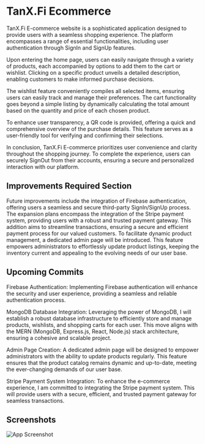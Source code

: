 
# TanX.Fi Ecommerce
TanX.Fi E-commerce website is a sophisticated application designed to provide users with a seamless shopping experience. The platform encompasses a range of essential functionalities, including user authentication through SignIn and SignUp features.

Upon entering the home page, users can easily navigate through a variety of products, each accompanied by options to add them to the cart or wishlist. Clicking on a specific product unveils a detailed description, enabling customers to make informed purchase decisions.

The wishlist feature conveniently compiles all selected items, ensuring users can easily track and manage their preferences. The cart functionality goes beyond a simple listing by dynamically calculating the total amount based on the quantity and price of each chosen product.

To enhance user transparency, a QR code is provided, offering a quick and comprehensive overview of the purchase details. This feature serves as a user-friendly tool for verifying and confirming their selections.

In conclusion, TanX.Fi E-commerce prioritizes user convenience and clarity throughout the shopping journey. To complete the experience, users can securely SignOut from their accounts, ensuring a secure and personalized interaction with our platform.



## Improvements Required Section
Future improvements include the integration of Firebase authentication, offering users a seamless and secure third-party SignIn/SignUp process.
The expansion plans encompass the integration of the Stripe payment system, providing users with a robust and trusted payment gateway. This addition aims to streamline transactions, ensuring a secure and efficient payment process for our valued customers.
To facilitate dynamic product management, a dedicated admin page will be introduced. This feature empowers administrators to effortlessly update product listings, keeping the inventory current and appealing to the evolving needs of our user base.
## Upcoming Commits
Firebase Authentication:
Implementing Firebase authentication will enhance the security and user experience, providing a seamless and reliable authentication process.

MongoDB Database Integration:
Leveraging the power of MongoDB, I will establish a robust database infrastructure to efficiently store and manage products, wishlists, and shopping carts for each user. This move aligns with the MERN (MongoDB, Express.js, React, Node.js) stack architecture, ensuring a cohesive and scalable project.

Admin Page Creation:
A dedicated admin page will be designed to empower administrators with the ability to update products regularly. This feature ensures that the product catalog remains dynamic and up-to-date, meeting the ever-changing demands of our user base.

Stripe Payment System Integration:
To enhance the e-commerce experience, I am committed to integrating the Stripe payment system. This will provide users with a secure, efficient, and trusted payment gateway for seamless transactions.
## Screenshots

![App Screenshot](https://drive.google.com/file/d/1P516JphOIjIycD_z0O9fyHM8yzQFXBU7/view?usp=sharing/468x300?text=App+Screenshot+Here)

